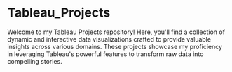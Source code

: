 # Tableau_Projects
Welcome to my Tableau Projects repository! Here, you'll find a collection of dynamic and interactive data visualizations crafted to provide valuable insights across various domains. These projects showcase my proficiency in leveraging Tableau's powerful features to transform raw data into compelling stories.
